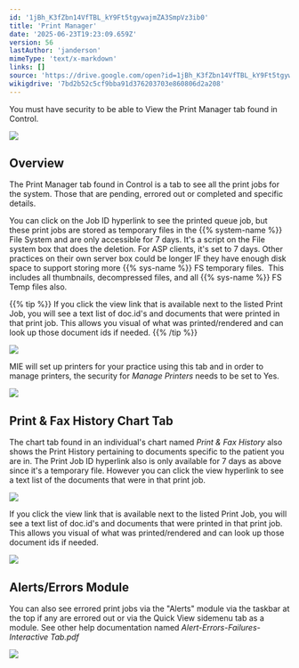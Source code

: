 ```yaml
---
id: '1jBh_K3fZbn14VfTBL_kY9Ft5tgywajmZA3SmpVz3ib0'
title: 'Print Manager'
date: '2025-06-23T19:23:09.659Z'
version: 56
lastAuthor: 'janderson'
mimeType: 'text/x-markdown'
links: []
source: 'https://drive.google.com/open?id=1jBh_K3fZbn14VfTBL_kY9Ft5tgywajmZA3SmpVz3ib0'
wikigdrive: '7bd2b52c5cf9bba91d376203703e860806d2a208'
---
```

You must have security to be able to View the Print Manager tab found in Control.

![](../print-manager.assets/adc46b611ef8fd9216ade8832c1d676d.png)

## Overview

The Print Manager tab found in Control is a tab to see all the print jobs for the system. Those that are pending, errored out or completed and specific details.

You can click on the Job ID hyperlink to see the printed queue job, but these print jobs are stored as temporary files in the {{% system-name %}} File System and are only accessible for 7 days. It's a script on the File system box that does the deletion. For ASP clients, it's set to 7 days. Other practices on their own server box could be longer IF they have enough disk space to support storing more {{% sys-name %}} FS temporary files.  This includes all thumbnails, decompressed files, and all {{% sys-name %}} FS Temp files also.

{{% tip %}}
If you click the view link that is available next to the listed Print Job, you will see a text list of doc.id's and documents that were printed in that print job. This allows you visual of what was printed/rendered and can look up those document ids if needed.
{{% /tip %}}

![](../print-manager.assets/eb57a782cbcec1fc965812e3300e3dd6.png)

MIE will set up printers for your practice using this tab and in order to manage printers, the security for *Manage Printers* needs to be set to Yes.

![](../print-manager.assets/6c336565eebb790a0e750c0a6b43b520.png)

## Print & Fax History Chart Tab

The chart tab found in an individual's chart named *Print & Fax History* also shows the Print History pertaining to documents specific to the patient you are in. The Print Job ID hyperlink also is only available for 7 days as above since it's a temporary file. However you can click the view hyperlink to see a text list of the documents that were in that print job.

![](../print-manager.assets/b86816b9f8179e89b844bf05beb469c1.png)

If you click the view link that is available next to the listed Print Job, you will see a text list of doc.id's and documents that were printed in that print job. This allows you visual of what was printed/rendered and can look up those document ids if needed.

![](../print-manager.assets/f9cf35deec64f1ce33b148f08fa9b8a3.png)

## Alerts/Errors Module

You can also see errored print jobs via the "Alerts" module via the taskbar at the top if any are errored out or via the Quick View sidemenu tab as a module. See other help documentation named *Alert-Errors-Failures-Interactive Tab.pdf*

![](../print-manager.assets/1cc24151a8fc0a1045db173c6ca9fca2.png)
